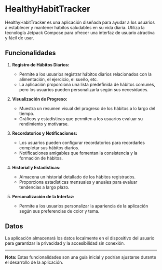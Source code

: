 # HealthyHabitTracker

HealthyHabitTracker es una aplicación diseñada para ayudar a los usuarios a establecer y mantener hábitos saludables en su vida diaria. Utiliza la tecnología Jetpack Compose para ofrecer una interfaz de usuario atractiva y fácil de usar.

## Funcionalidades

1. **Registro de Hábitos Diarios:**
   - Permite a los usuarios registrar hábitos diarios relacionados con la alimentación, el ejercicio, el sueño, etc.
   - La aplicación proporciona una lista predefinida de hábitos comunes, pero los usuarios pueden personalizarla según sus necesidades.

2. **Visualización de Progreso:**
   - Muestra un resumen visual del progreso de los hábitos a lo largo del tiempo.
   - Gráficos y estadísticas que permiten a los usuarios evaluar su rendimiento y motivarse.

3. **Recordatorios y Notificaciones:**
   - Los usuarios pueden configurar recordatorios para recordarles completar sus hábitos diarios.
   - Notificaciones amigables que fomentan la consistencia y la formación de hábitos.

4. **Historial y Estadísticas:**
   - Almacena un historial detallado de los hábitos registrados.
   - Proporciona estadísticas mensuales y anuales para evaluar tendencias a largo plazo.

5. **Personalización de la Interfaz:**
   - Permite a los usuarios personalizar la apariencia de la aplicación según sus preferencias de color y tema.

## Datos

La aplicación almacenará los datos localmente en el dispositivo del usuario para garantizar la privacidad y la accesibilidad sin conexión.

---

**Nota:** Estas funcionalidades son una guía inicial y podrían ajustarse durante el desarrollo de la aplicación.
